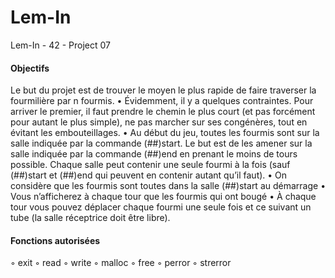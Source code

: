# Lem-In
Lem-In - 42 - Project 07

#### Objectifs

Le but du projet est de trouver le moyen le plus rapide de faire traverser la fourmilière
par n fourmis.
• Évidemment, il y a quelques contraintes. Pour arriver le premier, il faut prendre le
chemin le plus court (et pas forcément pour autant le plus simple), ne pas marcher
sur ses congénères, tout en évitant les embouteillages.
• Au début du jeu, toutes les fourmis sont sur la salle indiquée par la commande
(##)start. Le but est de les amener sur la salle indiquée par la commande (##)end en
prenant le moins de tours possible. Chaque salle peut contenir une seule fourmi à
la fois (sauf (##)start et (##)end qui peuvent en contenir autant qu’il faut).
• On considère que les fourmis sont toutes dans la salle (##)start au démarrage
• Vous n’afficherez à chaque tour que les fourmis qui ont bougé
• À chaque tour vous pouvez déplacer chaque fourmi une seule fois et ce suivant un
tube (la salle réceptrice doit être libre).

#### Fonctions autorisées

◦ exit
◦ read
◦ write
◦ malloc 
◦ free
◦ perror
◦ strerror
